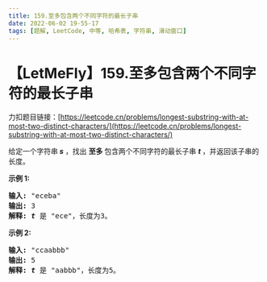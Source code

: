 ```yaml
---
title: 159.至多包含两个不同字符的最长子串
date: 2022-06-02 19-55-17
tags: [题解, LeetCode, 中等, 哈希表, 字符串, 滑动窗口]
---
```


# 【LetMeFly】159.至多包含两个不同字符的最长子串

力扣题目链接：[https://leetcode.cn/problems/longest-substring-with-at-most-two-distinct-characters/](https://leetcode.cn/problems/longest-substring-with-at-most-two-distinct-characters/)

<p>给定一个字符串<strong><em> s</em></strong> ，找出&nbsp;<strong>至多&nbsp;</strong>包含两个不同字符的最长子串 <strong><em>t</em> </strong>，并返回该子串的长度。</p>

<p><strong>示例 1:</strong></p>

<pre><strong>输入:</strong> &quot;eceba&quot;
<strong>输出: </strong>3
<strong>解释: <em>t</em></strong> 是 &quot;ece&quot;，长度为3。
</pre>

<p><strong>示例 2:</strong></p>

<pre><strong>输入:</strong> &quot;ccaabbb&quot;
<strong>输出: </strong>5
<strong>解释: <em>t</em></strong><em> </em>是 &quot;aabbb&quot;，长度为5。
</pre>


    